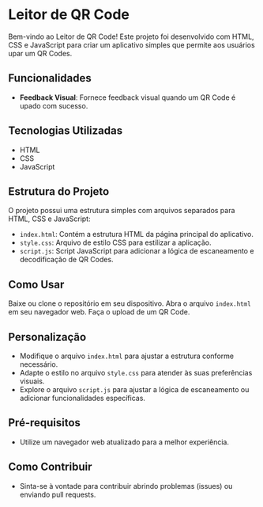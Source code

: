 # Leitor de QR Code

Bem-vindo ao Leitor de QR Code! Este projeto foi desenvolvido com HTML, CSS e JavaScript para criar um aplicativo simples que permite aos usuários upar um QR Codes.

## Funcionalidades

- **Feedback Visual**: Fornece feedback visual quando um QR Code é upado com sucesso.

## Tecnologias Utilizadas

- HTML
- CSS
- JavaScript

## Estrutura do Projeto

O projeto possui uma estrutura simples com arquivos separados para HTML, CSS e JavaScript:

- `index.html`: Contém a estrutura HTML da página principal do aplicativo.
- `style.css`: Arquivo de estilo CSS para estilizar a aplicação.
- `script.js`: Script JavaScript para adicionar a lógica de escaneamento e decodificação de QR Codes.

## Como Usar

Baixe ou clone o repositório em seu dispositivo.
Abra o arquivo `index.html` em seu navegador web.
Faça o upload de um QR Code.

## Personalização

- Modifique o arquivo `index.html` para ajustar a estrutura conforme necessário.
- Adapte o estilo no arquivo `style.css` para atender às suas preferências visuais.
- Explore o arquivo `script.js` para ajustar a lógica de escaneamento ou adicionar funcionalidades específicas.

## Pré-requisitos

- Utilize um navegador web atualizado para a melhor experiência.

## Como Contribuir

- Sinta-se à vontade para contribuir abrindo problemas (issues) ou enviando pull requests.